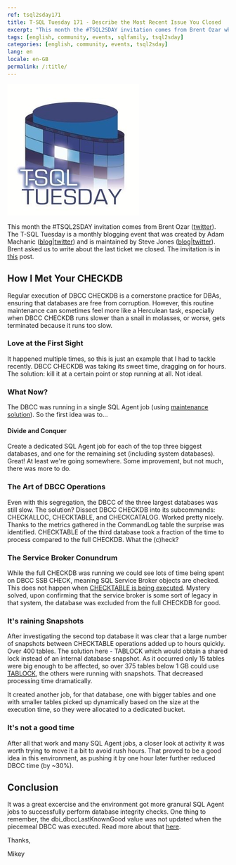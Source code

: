 ```yaml
---
ref: tsql2sday171
title: T-SQL Tuesday 171 - Describe the Most Recent Issue You Closed
excerpt: "This month the #TSQL2SDAY invitation comes from Brent Ozar who asked us to write about the last ticket we closed."
tags: [english, community, events, sqlfamily, tsql2sday]
categories: [english, community, events, tsql2sday]
lang: en
locale: en-GB
permalink: /:title/
---
```


[![T-SQL Tuesday Logo](/assets/images/t-sql-tuesday-logo.jpg)](https://www.brentozar.com/archive/2024/02/tsql2sday-invitation-describe-the-most-recent-issue-you-closed/ "T-SQL Tuesday invitation")

This month the #TSQL2SDAY invitation comes from Brent Ozar ([twitter](https://twitter.com/BrentOzarULTD)). The T-SQL Tuesday is a monthly blogging event that was created by Adam Machanic ([blog](http://dataeducation.com/)\|[twitter](https://twitter.com/AdamMachanic)) and is maintained by Steve Jones ([blog](https://voiceofthedba.wordpress.com/)\|[twitter](https://twitter.com/way0utwest)).
Brent asked us to write about the last ticket we closed. The invitation is in [this](https://www.brentozar.com/archive/2024/02/tsql2sday-invitation-describe-the-most-recent-issue-you-closed/) post.


## How I Met Your CHECKDB

Regular execution of DBCC CHECKDB is a cornerstone practice for DBAs, ensuring that databases are free from corruption. However, this routine maintenance can sometimes feel more like a Herculean task, especially when DBCC CHECKDB runs slower than a snail in molasses, or worse, gets terminated because it runs too slow.


### Love at the First Sight

It happened multiple times, so this is just an example that I had to tackle recently. DBCC CHECKDB was taking its sweet time, dragging on for hours. The solution: kill it at a certain point or stop running at all. Not ideal. 


### What Now?

The DBCC was running in a single SQL Agent job (using [maintenance solution](https://ola.hallengren.com/sql-server-integrity-check.html)). So the first idea was to...


#### Divide and Conquer

Create a dedicated SQL Agent job for each of the top three biggest databases, and one for the remaining set (including system databases). Great! At least we're going somewhere. Some improvement, but not much, there was more to do.


### The Art of DBCC Operations

Even with this segregation, the DBCC of the three largest databases was still slow. The solution? Dissect DBCC CHECKDB into its subcommands: CHECKALLOC, CHECKTABLE, and CHECKCATALOG. Worked pretty nicely. Thanks to the metrics gathered in the CommandLog table the surprise was identified. CHECKTABLE of the third database took a fraction of the time to process compared to the full CHECKDB. What the (c)heck?


### The Service Broker Conundrum

While the full CHECKDB was running we could see lots of time being spent on DBCC SSB CHECK, meaning SQL Service Broker objects are checked. This does not happen when [CHECKTABLE is being executed](https://learn.microsoft.com/en-us/sql/t-sql/database-console-commands/dbcc-transact-sql). Mystery solved, upon confirming that the service broker is some sort of legacy in that system, the database was excluded from the full CHECKDB for good.


### It's raining Snapshots

After investigating the second top database it was clear that a large number of snapshots between CHECKTABLE operations added up to hours quickly. Over 400 tables. The solution here - TABLOCK which would obtain a shared lock instead of an internal database snapshot. As it occurred only 15 tables were big enough to be affected, so over 375 tables below 1 GB could use [TABLOCK](https://learn.microsoft.com/en-us/sql/t-sql/database-console-commands/dbcc-checktable-transact-sql?view=sql-server-ver16#tablock), the others were running with snapshots. That decreased processing time dramatically. 

It created another job, for that database, one with bigger tables and one with smaller tables picked up dynamically based on the size at the execution time, so they were allocated to a dedicated bucket.


### It's not a good time

After all that work and many SQL Agent jobs, a closer look at activity it was worth trying to move it a bit to avoid rush hours. That proved to be a good idea in this environment, as pushing it by one hour later further reduced DBCC time (by ~30%).


## Conclusion

It was a great excercise and the environment got more granural SQL Agent jobs to successfully perform database integrity checks. One thing to remember, the dbi_dbccLastKnownGood value was not updated when the piecemeal DBCC was executed. Read more about that [here](https://www.sqlskills.com/blogs/erin/what-checks-update-dbcclastknowngood/).


Thanks,

Mikey